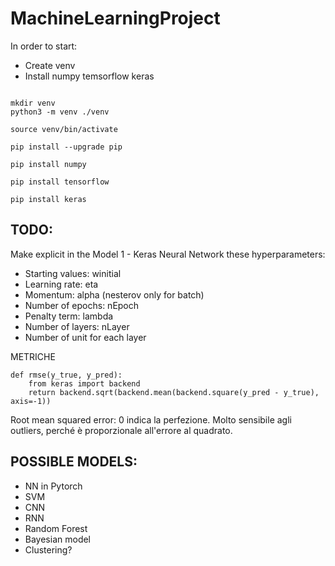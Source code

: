# MachineLearningProject

In order to start: 
 
- Create venv 
- Install numpy temsorflow keras

```

mkdir venv
python3 -m venv ./venv

source venv/bin/activate

pip install --upgrade pip

pip install numpy

pip install tensorflow

pip install keras

```

## TODO: 

Make explicit in the Model 1 - Keras Neural Network these hyperparameters: 
 
- Starting values: winitial
- Learning rate: eta
- Momentum: alpha (nesterov only for batch)
- Number of epochs: nEpoch
- Penalty term: lambda
- Number of layers: nLayer
- Number of unit for each layer

METRICHE

```
def rmse(y_true, y_pred):
    from keras import backend
    return backend.sqrt(backend.mean(backend.square(y_pred - y_true), axis=-1))
```
Root mean squared error: 0 indica la perfezione. Molto sensibile agli outliers, perché è proporzionale all'errore al quadrato. 


## POSSIBLE MODELS:

- NN in Pytorch
- SVM
- CNN
- RNN
- Random Forest
- Bayesian model
- Clustering?



